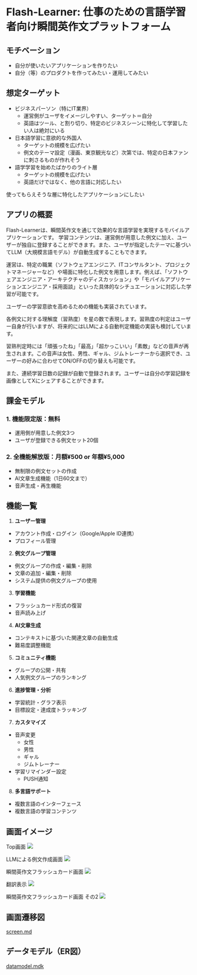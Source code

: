 # Flash-Learner: 仕事のための言語学習者向け瞬間英作文プラットフォーム

## モチベーション
- 自分が使いたいアプリケーションを作りたい
- 自分（等）のプロダクトを作ってみたい・運用してみたい

## 想定ターゲット
- ビジネスパーソン（特にIT業界）
    - 運営側がユーザをイメージしやすい、ターゲット＝自分
    - 英語はツール、と割り切り、特定のビジネスシーンに特化して学習したい人は絶対にいる
- 日本語学習に意欲的な外国人
  - ターゲットの規模を広げたい
  - 例文のテーマ設定（漫画、東京観光など）次第では、特定の日本ファンに刺さるものが作れそう
- 語学学習を始めたばかりのライト層
  - ターゲットの規模を広げたい
  - 英語だけではなく、他の言語に対応したい

使ってもらえそうな層に特化したアプリケーションにしたい

## アプリの概要

Flash-Learnerは、瞬間英作文を通じて効果的な言語学習を実現するモバイルアプリケーションです。
学習コンテンツは、運営側が用意した例文に加え、ユーザーが独自に登録することができます。また、ユーザが指定したテーマに基づいてLLM（大規模言語モデル）が自動生成することもできます。

運営は、特定の職業（ソフトウェアエンジニア、ITコンサルタント、プロジェクトマネージャーなど）や場面に特化した例文を用意します。例えば、「ソフトウェアエンジニア・アーキテクチャのディスカッション」や「モバイルアプリケーションエンジニア・採用面談」といった具体的なシチュエーションに対応した学習が可能です。

ユーザーの学習意欲を高めるための機能も実装されています。

各例文に対する理解度（習熟度）を星の数で表現します。習熟度の判定はユーザー自身が行いますが、将来的にはLLMによる自動判定機能の実装も検討しています。

習熟判定時には「頑張ったね」「最高」「超かっこいい」「素敵」などの音声が再生されます。この音声は女性、男性、ギャル、ジムトレーナーから選択でき、ユーザーの好みに合わせてON/OFFの切り替えも可能です。

また、連続学習日数の記録が自動で登録されます。ユーザーは自分の学習記録を画像としてXにシェアすることができます。


## 課金モデル
### 1. 機能限定版：無料
- 運用側が用意した例文3つ
- ユーザが登録できる例文セット20個

### 2. 全機能解放版：月額¥500 or 年額¥5,000
  - 無制限の例文セットの作成
  - AI文章生成機能（1日60文まで）
  - 音声生成・再生機能

## 機能一覧
1. **ユーザー管理**
- アカウント作成・ログイン（Google/Apple ID連携）
- プロフィール管理

2. **例文グループ管理**
- 例文グループの作成・編集・削除
- 文章の追加・編集・削除
- システム提供の例文グループの使用

3. **学習機能**
- フラッシュカード形式の復習
- 音声読み上げ

4. **AI文章生成**
- コンテキストに基づいた関連文章の自動生成
- 難易度調整機能

5. **コミュニティ機能**
- グループの公開・共有
- 人気例文グループのランキング

6. **進捗管理・分析**
- 学習統計・グラフ表示
- 目標設定・達成度トラッキング

7. **カスタマイズ**
- 音声変更
  - 女性
  - 男性
  - ギャル
  - ジムトレーナー
- 学習リマインダー設定
  - PUSH通知

8. **多言語サポート**
- 複数言語のインターフェース
- 複数言語の学習コンテンツ

## 画面イメージ
Top画面
![](./images/top.png)

LLMによる例文作成画面
![](./images/create_sentence.png)

瞬間英作文フラッシュカード画面
![](./images/sentence1.png)

翻訳表示
![](./images/sentence2.png)

瞬間英作文フラッシュカード画面 その2
![](./images/sentence3.png)

## 画面遷移図
[screen.md](screens.md)

## データモデル（ER図）
[datamodel.mdk](datamodel.md)